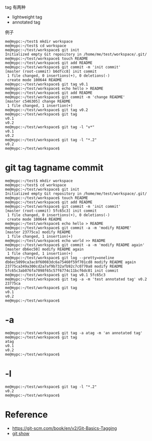 tag 有两种

- lightweight tag
- annotated tag

例子

    me@mypc:~/test$ mkdir workspace
    me@mypc:~/test$ cd workspace
    me@mypc:~/test/workspace$ git init
    Initialized empty Git repository in /home/me/test/workspace/.git/
    me@mypc:~/test/workspace$ touch README
    me@mypc:~/test/workspace$ git add README
    me@mypc:~/test/workspace$ git commit -m 'init commit'
    [master (root-commit) b6dfcc8] init commit
     1 file changed, 0 insertions(+), 0 deletions(-)
     create mode 100644 README
    me@mypc:~/test/workspace$ git tag v0.1
    me@mypc:~/test/workspace$ echo hello > README
    me@mypc:~/test/workspace$ git add README
    me@mypc:~/test/workspace$ git commit -m 'change README'
    [master c546305] change README
     1 file changed, 1 insertion(+)
    me@mypc:~/test/workspace$ git tag v0.2
    me@mypc:~/test/workspace$ git tag
    v0.1
    v0.2
    me@mypc:~/test/workspace$ git tag -l "v*"
    v0.1
    v0.2
    me@mypc:~/test/workspace$ git tag -l "*.2"
    v0.2
    me@mypc:~/test/workspace$ 


# git tag tagname commit

    me@mypc:~/test$ mkdir workspace
    me@mypc:~/test$ cd workspace
    me@mypc:~/test/workspace$ git init
    Initialized empty Git repository in /home/me/test/workspace/.git/
    me@mypc:~/test/workspace$ touch README
    me@mypc:~/test/workspace$ git add README
    me@mypc:~/test/workspace$ git commit -m 'init commit'
    [master (root-commit) 5fc65c3] init commit
     1 file changed, 0 insertions(+), 0 deletions(-)
     create mode 100644 README
    me@mypc:~/test/workspace$ echo hello > README
    me@mypc:~/test/workspace$ git commit -a -m 'modify README'
    [master 23775ca] modify README
     1 file changed, 1 insertion(+)
    me@mypc:~/test/workspace$ echo world >> README
    me@mypc:~/test/workspace$ git commit -a -m 'modify README again'
    [master db6ec50] modify README again
     1 file changed, 1 insertion(+)
    me@mypc:~/test/workspace$ git log --pretty=oneline
    db6ec5099ca3ac8f60083dc6a75460f59f701cd8 modify README again
    23775ca349a300cd2a7af9b732afb92c7c0770a8 modify README
    5fc65c3ab076fa7098f65c57f6774c11bcf6dc01 init commit
    me@mypc:~/test/workspace$ git tag v0.1 5fc65c3
    me@mypc:~/test/workspace$ git tag -a -m 'test annotated tag' v0.2 23775ca
    me@mypc:~/test/workspace$ git tag
    v0.1
    v0.2
    me@mypc:~/test/workspace$ 


# -a

    me@mypc:~/test/workspace$ git tag -a atag -m 'an annotated tag'
    me@mypc:~/test/workspace$ git tag
    atag
    v0.1
    v0.2
    me@mypc:~/test/workspace$ 


# -l

    me@mypc:~/test/workspace$ git tag -l "*.2"
    v0.2
    me@mypc:~/test/workspace$ 


# Reference
- https://git-scm.com/book/en/v2/Git-Basics-Tagging
- [git show](/Software/Git/show.md)
